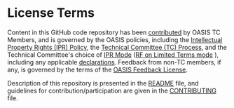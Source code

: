 # License Terms

Content in this GitHub code repository has been [contributed](https://www.oasis-open.org/policies-guidelines/ipr#def-contribution)
by OASIS TC Members, and is governed by the OASIS policies, including the
[Intellectual Property Rights (IPR) Policy](https://www.oasis-open.org/policies-guidelines/ipr),
the [Technical Committee (TC) Process](https://www.oasis-open.org/policies-guidelines/tc-process),
and the Technical Committee's choice of [IPR Mode](https://www.oasis-open.org/policies-guidelines/ipr#def-ipr-mode)
([RF on Limited Terms mode](https://www.oasis-open.org/policies-guidelines/ipr#RF-on-Limited-Mode) ),
including any applicable [declarations](https://www.oasis-open.org/committees/office/ipr.php).
Feedback from non-TC members, if any, is governed by the terms of the
[OASIS Feedback License](https://www.oasis-open.org/policies-guidelines/ipr#appendixa").

Description of this repository is presented in the [README](https://github.com/oasis-tcs/odf-tc/blob/master/README.md) file,
and guidelines for contribution/participation are given in the [CONTRIBUTING](https://github.com/oasis-tcs/odf-tc/blob/master/CONTRIBUTING.md)
file.
